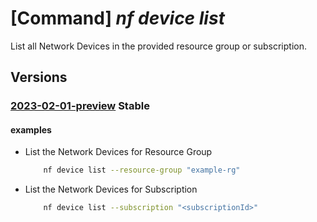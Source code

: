 # [Command] _nf device list_

List all Network Devices in the provided resource group or subscription.

## Versions

### [2023-02-01-preview](/Resources/mgmt-plane/L3N1YnNjcmlwdGlvbnMve30vcHJvdmlkZXJzL21pY3Jvc29mdC5tYW5hZ2VkbmV0d29ya2ZhYnJpYy9uZXR3b3JrZGV2aWNlcw==/2023-02-01-preview.xml) **Stable**

<!-- mgmt-plane /subscriptions/{}/providers/microsoft.managednetworkfabric/networkdevices 2023-02-01-preview -->
<!-- mgmt-plane /subscriptions/{}/resourcegroups/{}/providers/microsoft.managednetworkfabric/networkdevices 2023-02-01-preview -->

#### examples

- List the Network Devices for Resource Group
    ```bash
        nf device list --resource-group "example-rg"
    ```

- List the Network Devices for Subscription
    ```bash
        nf device list --subscription "<subscriptionId>"
    ```
